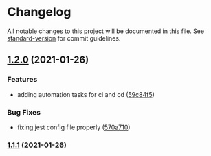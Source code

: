 # Changelog

All notable changes to this project will be documented in this file. See [standard-version](https://github.com/conventional-changelog/standard-version) for commit guidelines.

## [1.2.0](https://github.com/ventoji/ventoji-components/compare/v1.1.1...v1.2.0) (2021-01-26)


### Features

* adding automation tasks for ci and cd ([59c84f5](https://github.com/ventoji/ventoji-components/commit/59c84f5a178e8a196601a6dd4a94c4bdb1df2e98))


### Bug Fixes

* fixing jest config file properly ([570a710](https://github.com/ventoji/ventoji-components/commit/570a7105bb8885b977298f8a4851bdbcd5aaa932))

### [1.1.1](https://github.com/ventoji/ventoji-components/compare/v1.1.0...v1.1.1) (2021-01-26)
